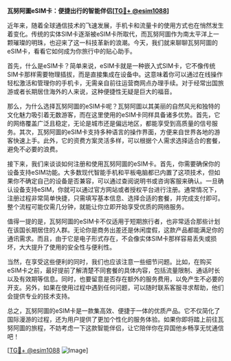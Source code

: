 **瓦努阿圖eSIM卡：便捷出行的智能伴侣[[TG💪+ @esim1088](https://t.me/s/esim1088)]**

近年来，随着全球通信技术的飞速发展，手机卡和流量卡的使用方式也在悄然发生着变化。传统的实体SIM卡逐渐被eSIM卡所取代，而瓦努阿圖作为南太平洋上一颗璀璨的明珠，也迎来了这一科技革新的浪潮。今天，我们就来聊聊瓦努阿圖的eSIM卡，看看它如何成为你旅行中的贴心助手。

首先，什么是eSIM卡？简单来说，eSIM卡就是一种嵌入式SIM卡，它不像传统SIM卡那样需要物理插拔，而是直接集成在设备中。这意味着你可以通过在线操作轻松激活和管理你的手机卡，无需亲自前往运营商网点办理手续。对于经常出国旅游或者长期居住海外的人来说，这种便捷性无疑是巨大的福音。

那么，为什么选择瓦努阿圖的eSIM卡呢？瓦努阿圖以其美丽的自然风光和独特的文化魅力吸引着无数游客，而在这里使用的eSIM卡同样具备诸多优势。首先，它的网络覆盖广泛且稳定，无论是城市还是偏远地区，都能享受到高质量的信号服务。其次，瓦努阿圖的eSIM卡支持多种语言的操作界面，方便来自世界各地的游客快速上手。此外，它的资费方案灵活多样，可以根据个人需求选择适合的套餐，避免不必要的浪费。

接下来，我们来谈谈如何注册和使用瓦努阿圖的eSIM卡。首先，你需要确保你的设备支持eSIM功能。大多数现代智能手机和平板电脑都已内置了这项技术，但如果你不确定自己的设备是否兼容，可以通过查阅说明书或咨询客服来确认。一旦确认设备支持eSIM，你就可以通过官方网站或者授权平台进行注册。通常情况下，注册过程非常简单快捷，只需填写基本信息、选择合适的套餐，并完成支付即可。整个流程可能仅需几分钟，就能让你立即开始享受优质的网络服务。

值得一提的是，瓦努阿圖的eSIM卡不仅适用于短期旅行者，也非常适合那些计划在该国长期居住的人群。无论你是商务出差还是休闲度假，这款产品都能满足你的通讯需求。而且，由于它是电子形式存在，不会像实体SIM卡那样容易丢失或损坏，大大提升了使用的安全性与便利性。

当然，在享受这些便利的同时，我们也应该注意一些细节问题。比如，在购买eSIM卡之前，最好提前了解清楚不同套餐的具体内容，包括流量限制、通话时长以及有效期等信息。同时，也要留意是否存在额外的服务费用，以免产生不必要的开支。另外，如果在使用过程中遇到任何问题，可以随时联系客服寻求帮助，他们会提供专业的技术支持。

总之，瓦努阿圖的eSIM卡是一款集高效、便捷于一体的优质产品。它不仅简化了国际漫游的过程，还为用户提供了更加个性化的服务体验。如果你即将踏上前往瓦努阿圖的旅程，不妨考虑一下这款智能伴侣，让它陪伴你在异国他乡畅享无忧通信吧！

[[TG💪+ @esim1088](https://t.me/s/esim1088) ![Image](https://i.postimg.cc/4NQfJmqS/Snipaste-2025-05-13-00-14-12.png)]